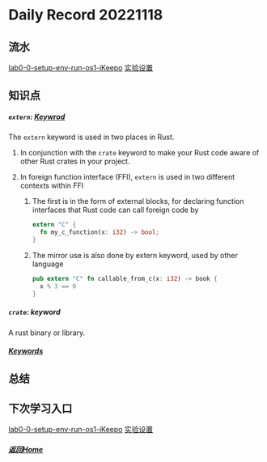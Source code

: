 
Daily Record 20221118
=====================

## 流水

 [lab0-0-setup-env-run-os1-iKeepo](https://github.com/LearningOS/lab0-0-setup-env-run-os1-iKeepo) [实验设置](https://learningos.github.io/rust-based-os-comp2022/chapter1/0intro.html#id4) 

## 知识点

##### `extern`: [Keywrod](https://doc.rust-lang.org/std/keyword.extern.html)

The `extern` keyword is used in two places in Rust.

1. In conjunction with the `crate` keyword to make your Rust code aware of other Rust crates in your project.

2. In foreign function interface (FFI), `extern` is used in two different contexts within FFI

   1. The first is in the form of external blocks, for declaring function interfaces that Rust code can call foreign code by

      ```rust
      extern "C" {
      	fn my_c_function(x: i32) -> bool;
      }
      ```

      

   2. The mirror use is also done by extern keyword, used by other language

      ```rust
      pub extern "C" fn callable_from_c(x: i32) -> book {
      	x % 3 == 0
      }
      ```

      

##### `crate`: keyword

A rust binary or library.



##### [Keywords](https://doc.rust-lang.org/reference/keywords.html)

## 总结



## 下次学习入口

 [lab0-0-setup-env-run-os1-iKeepo](https://github.com/LearningOS/lab0-0-setup-env-run-os1-iKeepo) [实验设置](https://learningos.github.io/rust-based-os-comp2022/chapter1/0intro.html#id4) 

##### [返回Home](../../../README.md)


